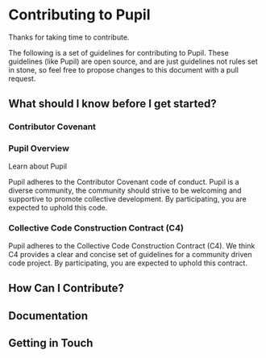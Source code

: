 # Contributing to Pupil
Thanks for taking time to contribute.

The following is a set of guidelines for contributing to Pupil. These guidelines (like Pupil) are open source, and are just guidelines not rules set in stone, so feel free to propose changes to this document with a pull request.

## What should I know before I get started?

### Contributor Covenant

### Pupil Overview
Learn about Pupil 

Pupil adheres to the Contributor Covenant code of conduct. Pupil is a diverse community, the community should strive to be welcoming and supportive to promote collective development. By participating, you are expected to uphold this code.


### Collective Code Construction Contract (C4)

Pupil adheres to the Collective Code Construction Contract (C4). We think C4 provides a clear and concise set of guidelines for a community driven code project. By participating, you are expected to uphold this contract. 


## How Can I Contribute?


## Documentation


## Getting in Touch


